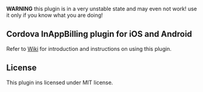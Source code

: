 **WARNING** this plugin is in a very unstable state and may even not work! use it only if you know what you are doing!

## Cordova InAppBilling plugin for iOS and Android

Refer to [Wiki](https://github.com/mohamnag/InAppBilling/wiki) for introduction and 
instructions on using this plugin.

## License
This plugin ins licensed under MIT license.
